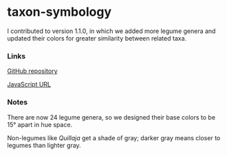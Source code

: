 # taxon-symbology

I contributed to version 1.1.0, in which we added more legume genera and updated their colors for greater similarity between related taxa.

### Links

[GitHub repository](https://github.com/legumeinfo/taxon-symbology)

[JavaScript URL](https://cdn.jsdelivr.net/npm/@legumeinfo/taxon-symbology@1.1.0/dist/taxon-symbology.min.js)

### Notes

There are now 24 legume genera, so we designed their base colors to be 15&deg; apart in hue space.

Non-legumes like _Quillaja_ get a shade of gray; darker gray means closer to legumes than lighter gray.

